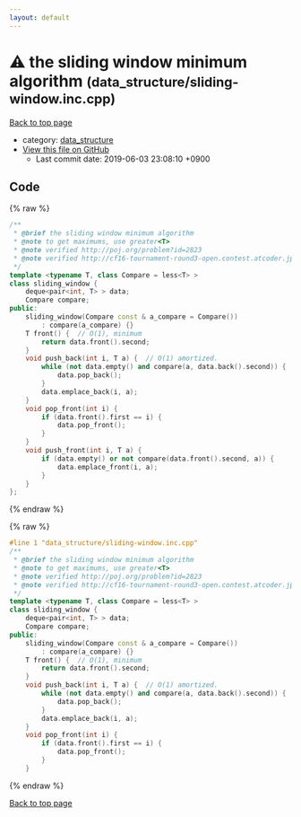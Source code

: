 ```yaml
---
layout: default
---
```


<!-- mathjax config similar to math.stackexchange -->
<script type="text/javascript" async
  src="https://cdnjs.cloudflare.com/ajax/libs/mathjax/2.7.5/MathJax.js?config=TeX-MML-AM_CHTML">
</script>
<script type="text/x-mathjax-config">
  MathJax.Hub.Config({
    TeX: { equationNumbers: { autoNumber: "AMS" }},
    tex2jax: {
      inlineMath: [ ['$','$'] ],
      processEscapes: true
    },
    "HTML-CSS": { matchFontHeight: false },
    displayAlign: "left",
    displayIndent: "2em"
  });
</script>

<script type="text/javascript" src="https://cdnjs.cloudflare.com/ajax/libs/jquery/3.4.1/jquery.min.js"></script>
<script src="https://cdn.jsdelivr.net/npm/jquery-balloon-js@1.1.2/jquery.balloon.min.js" integrity="sha256-ZEYs9VrgAeNuPvs15E39OsyOJaIkXEEt10fzxJ20+2I=" crossorigin="anonymous"></script>
<script type="text/javascript" src="../../assets/js/copy-button.js"></script>
<link rel="stylesheet" href="../../assets/css/copy-button.css" />


# :warning: the sliding window minimum algorithm <small>(data_structure/sliding-window.inc.cpp)</small>

<a href="../../index.html">Back to top page</a>

* category: <a href="../../index.html#c8f6850ec2ec3fb32f203c1f4e3c2fd2">data_structure</a>
* <a href="{{ site.github.repository_url }}/blob/master/data_structure/sliding-window.inc.cpp">View this file on GitHub</a>
    - Last commit date: 2019-06-03 23:08:10 +0900




## Code

<a id="unbundled"></a>
{% raw %}
```cpp
/**
 * @brief the sliding window minimum algorithm
 * @note to get maximums, use greater<T>
 * @note verified http://poj.org/problem?id=2823
 * @note verified http://cf16-tournament-round3-open.contest.atcoder.jp/tasks/asaporo_d
 */
template <typename T, class Compare = less<T> >
class sliding_window {
    deque<pair<int, T> > data;
    Compare compare;
public:
    sliding_window(Compare const & a_compare = Compare())
        : compare(a_compare) {}
    T front() {  // O(1), minimum
        return data.front().second;
    }
    void push_back(int i, T a) {  // O(1) amortized.
        while (not data.empty() and compare(a, data.back().second)) {
            data.pop_back();
        }
        data.emplace_back(i, a);
    }
    void pop_front(int i) {
        if (data.front().first == i) {
            data.pop_front();
        }
    }
    void push_front(int i, T a) {
        if (data.empty() or not compare(data.front().second, a)) {
            data.emplace_front(i, a);
        }
    }
};

```
{% endraw %}

<a id="bundled"></a>
{% raw %}
```cpp
#line 1 "data_structure/sliding-window.inc.cpp"
/**
 * @brief the sliding window minimum algorithm
 * @note to get maximums, use greater<T>
 * @note verified http://poj.org/problem?id=2823
 * @note verified http://cf16-tournament-round3-open.contest.atcoder.jp/tasks/asaporo_d
 */
template <typename T, class Compare = less<T> >
class sliding_window {
    deque<pair<int, T> > data;
    Compare compare;
public:
    sliding_window(Compare const & a_compare = Compare())
        : compare(a_compare) {}
    T front() {  // O(1), minimum
        return data.front().second;
    }
    void push_back(int i, T a) {  // O(1) amortized.
        while (not data.empty() and compare(a, data.back().second)) {
            data.pop_back();
        }
        data.emplace_back(i, a);
    }
    void pop_front(int i) {
        if (data.front().first == i) {
            data.pop_front();
        }
    }

```
{% endraw %}

<a href="../../index.html">Back to top page</a>

